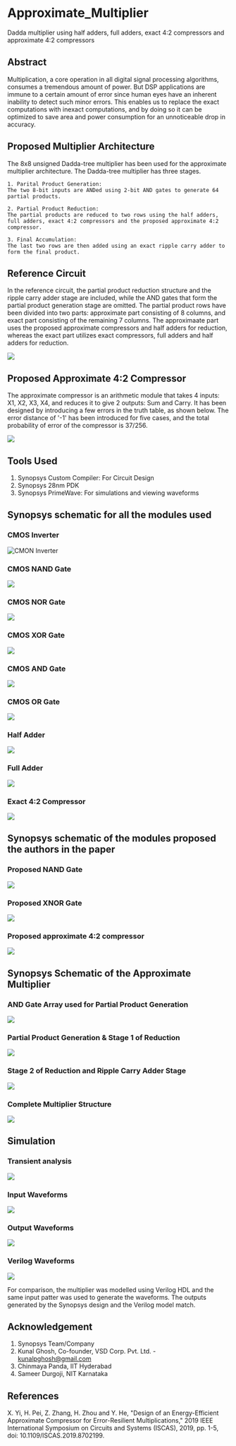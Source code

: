 # Approximate_Multiplier
Dadda multiplier using half adders, full adders, exact 4:2 compressors and approximate 4:2 compressors

## Abstract
Multiplication, a core operation in all digital signal processing algorithms, consumes a tremendous amount of power. But DSP applications are immune to a certain amount of error since human eyes have an inherent inability to detect such minor errors. This enables us to replace the exact computations with inexact computations, and by doing so it can be optimized to save area and power consumption for an unnoticeable drop in accuracy.

## Proposed Multiplier Architecture
The 8x8 unsigned Dadda-tree multiplier has been used for the approximate multiplier architecture. The Dadda-tree multiplier has three stages.
```
1. Parital Product Generation:
The two 8-bit inputs are ANDed using 2-bit AND gates to generate 64 partial products.

2. Partial Product Reduction:
The partial products are reduced to two rows using the half adders, full adders, exact 4:2 compressors and the proposed approximate 4:2 compressor.

3. Final Accumulation:
The last two rows are then added using an exact ripple carry adder to form the final product.
```
## Reference Circuit
In the reference circuit, the partial product reduction structure and the ripple carry adder stage are included, while the AND gates that form the partial product generation stage are omitted. The partial product rows have been divided into two parts: approximate part consisting of 8 columns, and exact part consisting of the remaining 7 columns. The approximaate part uses the proposed approximate compressors and half adders for reduction, whereas the exact part utilizes exact compressors, full adders and half adders for reduction.

![](https://github.com/vicky089f/Approximate_Multiplier/blob/main/Images/Xilin_Architecture.png)

## Proposed Approximate 4:2 Compressor
The approximate compressor is an arithmetic module that takes 4 inputs: X1, X2, X3, X4, and reduces it to give 2 outputs: Sum and Carry. It has been designed by introducing a few errors in the truth table, as shown below. The error distance of '-1' has been introduced for five cases, and the total probability of error of the compressor is 37/256.

![](https://github.com/vicky089f/Approximate_Multiplier/blob/main/Images/Approximate%20Compressor%20TT.png)

## Tools Used
1. Synopsys Custom Compiler: For Circuit Design
2. Synopsys 28nm PDK
3. Synopsys PrimeWave: For simulations and viewing waveforms

## Synopsys schematic for all the modules used
### CMOS Inverter
![CMON Inverter](https://github.com/vicky089f/Approximate_Multiplier/blob/main/Images/CMOS%20Inverter.png)

### CMOS NAND Gate
![](https://github.com/vicky089f/Approximate_Multiplier/blob/main/Images/CMOS%20NAND.png)

### CMOS NOR Gate
![](https://github.com/vicky089f/Approximate_Multiplier/blob/main/Images/CMOS%20NOR.png)

### CMOS XOR Gate
![](https://github.com/vicky089f/Approximate_Multiplier/blob/main/Images/CMOS%20XOR.png)

### CMOS AND Gate
![](https://github.com/vicky089f/Approximate_Multiplier/blob/main/Images/CMOS%20AND.png)

### CMOS OR Gate
![](https://github.com/vicky089f/Approximate_Multiplier/blob/main/Images/CMOS%20OR.png)

### Half Adder
![](https://github.com/vicky089f/Approximate_Multiplier/blob/main/Images/Half%20Adder.png)

### Full Adder
![](https://github.com/vicky089f/Approximate_Multiplier/blob/main/Images/Full%20Adder.png)

### Exact 4:2 Compressor
![](https://github.com/vicky089f/Approximate_Multiplier/blob/main/Images/Exact%20Compressor.png)

## Synopsys schematic of the modules proposed the authors in the paper

### Proposed NAND Gate
![](https://github.com/vicky089f/Approximate_Multiplier/blob/main/Images/Xilin%20NAND.png)

### Proposed XNOR Gate
![](https://github.com/vicky089f/Approximate_Multiplier/blob/main/Images/Xilin%20XNOR.png)

### Proposed approximate 4:2 compressor
![](https://github.com/vicky089f/Approximate_Multiplier/blob/main/Images/Xilin%20Approximate%20Compressor.png)

## Synopsys Schematic of the Approximate Multiplier
### AND Gate Array used for Partial Product Generation
![](https://github.com/vicky089f/Approximate_Multiplier/blob/main/Images/AND%20Gate%20Array.png)

### Partial Product Generation & Stage 1 of Reduction
![](https://github.com/vicky089f/Approximate_Multiplier/blob/main/Images/Stage%201.png)

### Stage 2 of Reduction and Ripple Carry Adder Stage
![](https://github.com/vicky089f/Approximate_Multiplier/blob/main/Images/Stage%202.png)

### Complete Multiplier Structure
![](https://github.com/vicky089f/Approximate_Multiplier/blob/main/Images/Xilin%20Multiplier%20Architecture.png)

## Simulation
### Transient analysis
![](https://github.com/vicky089f/Approximate_Multiplier/blob/main/Images/Simulation.png)

### Input Waveforms
![](https://github.com/vicky089f/Approximate_Multiplier/blob/main/Images/Input%20Waveforms.png)

### Output Waveforms
![](https://github.com/vicky089f/Approximate_Multiplier/blob/main/Images/Output%20Waveforms.png)

### Verilog Waveforms
![](https://github.com/vicky089f/Approximate_Multiplier/blob/main/Images/Verilog%20Waveforms.png)

For comparison, the multiplier was modelled using Verilog HDL and the same input patter was used to generate the waveforms. The outputs generated by the Synopsys design and the Verilog model match.

## Acknowledgement
1. Synopsys Team/Company
2. Kunal Ghosh, Co-founder, VSD Corp. Pvt. Ltd. - kunalpghosh@gmail.com
3. Chinmaya Panda, IIT Hyderabad
4. Sameer Durgoji, NIT Karnataka

## References
X. Yi, H. Pei, Z. Zhang, H. Zhou and Y. He, "Design of an Energy-Efficient Approximate Compressor for Error-Resilient Multiplications," 2019 IEEE International Symposium on Circuits and Systems (ISCAS), 2019, pp. 1-5, doi: 10.1109/ISCAS.2019.8702199.
